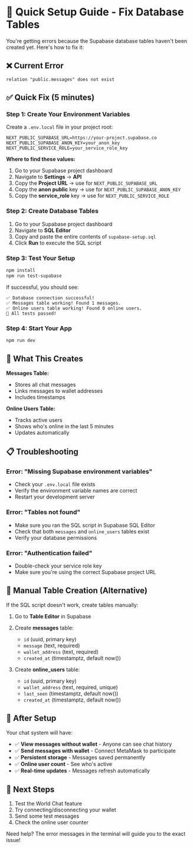 # 🚀 Quick Setup Guide - Fix Database Tables

You're getting errors because the Supabase database tables haven't been created yet. Here's how to fix it:

## ❌ Current Error
```
relation "public.messages" does not exist
```

## ✅ Quick Fix (5 minutes)

### Step 1: Create Your Environment Variables
Create a `.env.local` file in your project root:

```env
NEXT_PUBLIC_SUPABASE_URL=https://your-project.supabase.co
NEXT_PUBLIC_SUPABASE_ANON_KEY=your_anon_key
NEXT_PUBLIC_SERVICE_ROLE=your_service_role_key
```

**Where to find these values:**
1. Go to your Supabase project dashboard
2. Navigate to **Settings** → **API**
3. Copy the **Project URL** → use for `NEXT_PUBLIC_SUPABASE_URL`
4. Copy the **anon public** key → use for `NEXT_PUBLIC_SUPABASE_ANON_KEY`
5. Copy the **service_role** key → use for `NEXT_PUBLIC_SERVICE_ROLE`

### Step 2: Create Database Tables
1. Go to your Supabase project dashboard
2. Navigate to **SQL Editor**
3. Copy and paste the entire contents of `supabase-setup.sql`
4. Click **Run** to execute the SQL script

### Step 3: Test Your Setup
```bash
npm install
npm run test-supabase
```

If successful, you should see:
```
✅ Database connection successful!
✅ Messages table working! Found 1 messages.
✅ Online users table working! Found 0 online users.
🎉 All tests passed!
```

### Step 4: Start Your App
```bash
npm run dev
```

## 🎯 What This Creates

**Messages Table:**
- Stores all chat messages
- Links messages to wallet addresses
- Includes timestamps

**Online Users Table:**
- Tracks active users
- Shows who's online in the last 5 minutes
- Updates automatically

## 📋 Troubleshooting

### Error: "Missing Supabase environment variables"
- Check your `.env.local` file exists
- Verify the environment variable names are correct
- Restart your development server

### Error: "Tables not found"
- Make sure you ran the SQL script in Supabase SQL Editor
- Check that both `messages` and `online_users` tables exist
- Verify your database permissions

### Error: "Authentication failed"
- Double-check your service role key
- Make sure you're using the correct Supabase project URL

## 🔧 Manual Table Creation (Alternative)

If the SQL script doesn't work, create tables manually:

1. Go to **Table Editor** in Supabase
2. Create **messages** table:
   - `id` (uuid, primary key)
   - `message` (text, required)
   - `wallet_address` (text, required)
   - `created_at` (timestamptz, default now())

3. Create **online_users** table:
   - `id` (uuid, primary key)
   - `wallet_address` (text, required, unique)
   - `last_seen` (timestamptz, default now())
   - `created_at` (timestamptz, default now())

## 🎉 After Setup

Your chat system will have:
- ✅ **View messages without wallet** - Anyone can see chat history
- ✅ **Send messages with wallet** - Connect MetaMask to participate
- ✅ **Persistent storage** - Messages saved permanently
- ✅ **Online user count** - See who's active
- ✅ **Real-time updates** - Messages refresh automatically

## 🚀 Next Steps

1. Test the World Chat feature
2. Try connecting/disconnecting your wallet
3. Send some test messages
4. Check the online user counter

Need help? The error messages in the terminal will guide you to the exact issue! 